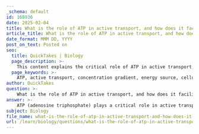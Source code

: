 ```yaml
---
_schema: default
id: 168936
date: 2025-02-04
title: What is the role of ATP in active transport, and how does it facilitate movement against a concentration gradient?
article_title: What is the role of ATP in active transport, and how does it facilitate movement against a concentration gradient?
date_format: MMM DD, YYYY
post_on_text: Posted on
seo:
  title: QuickTakes | Biology
  page_description: >-
    This content explains the critical role of ATP in active transport, including how it provides the energy necessary to move substances against their concentration gradient, the mechanisms involved, and its importance for cellular functions.
  page_keywords: >-
    ATP, active transport, concentration gradient, energy source, cellular homeostasis, sodium-potassium pump, ion transport, transport proteins, energy currency, hydrolysis, cell membrane, electrochemical gradient, nutrient uptake, waste removal
author: QuickTakes
question: >-
    What is the role of ATP in active transport, and how does it facilitate movement against a concentration gradient?
answer: >-
    ATP (adenosine triphosphate) plays a critical role in active transport, which is the process by which cells move substances against their concentration gradient—from areas of lower concentration to areas of higher concentration. This movement is essential for maintaining cellular homeostasis and regulating various physiological processes.\n\n### Role of ATP in Active Transport\n\n1. **Energy Source**: Active transport requires energy because it is moving substances against their natural tendency to diffuse down their concentration gradient. ATP serves as the primary energy currency of the cell. When ATP is hydrolyzed (broken down) into ADP (adenosine diphosphate) and inorganic phosphate, it releases energy. This energy is then utilized by transport proteins, specifically pumps, to perform the necessary work to move ions or molecules against their gradient.\n\n2. **Mechanism of Action**: The energy released from ATP hydrolysis is harnessed by transport proteins, which undergo conformational changes that allow them to transport specific ions or molecules across the cell membrane. For example, the sodium-potassium pump (Na⁺-K⁺ pump) is a well-known active transport mechanism that uses one molecule of ATP to move three sodium ions out of the cell and two potassium ions into the cell. This process is vital for maintaining the electrochemical gradient across the cell membrane, which is crucial for various cellular functions, including nerve impulse transmission and muscle contraction.\n\n3. **Maintaining Concentration Gradients**: By using ATP to power active transport, cells can maintain concentration gradients that are essential for their function. For instance, the sodium-potassium pump helps to keep a higher concentration of potassium ions inside the cell and a higher concentration of sodium ions outside the cell. This gradient is necessary for processes such as nutrient uptake and waste removal.\n\n### Summary\n\nIn summary, ATP is indispensable for active transport as it provides the energy required to move substances against their concentration gradients. This process is essential for maintaining cellular homeostasis and enabling cells to regulate their internal environment effectively. The sodium-potassium pump exemplifies how ATP is utilized in active transport to sustain vital concentration gradients necessary for proper cellular function.
subject: Biology
file_name: what-is-the-role-of-atp-in-active-transport-and-how-does-it-facilitate-movement-against-a-concentration-gradient.md
url: /learn/biology/questions/what-is-the-role-of-atp-in-active-transport-and-how-does-it-facilitate-movement-against-a-concentration-gradient
---
```


&nbsp;
